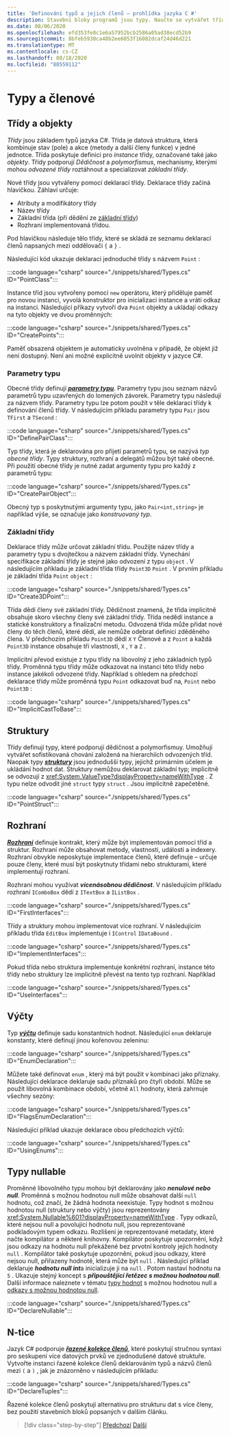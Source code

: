 ```yaml
---
title: 'Definování typů a jejich členů – prohlídka jazyka C #'
description: Stavební bloky programů jsou typy. Naučte se vytvářet třídy, struktury, rozhraní a další funkce v jazyce C#.
ms.date: 08/06/2020
ms.openlocfilehash: efd353fe8c1e6a57952bcb2586a05ad38ecd52b9
ms.sourcegitcommit: 8bfeb5930ca48b2ee6053f16082dcaf24d46d221
ms.translationtype: MT
ms.contentlocale: cs-CZ
ms.lasthandoff: 08/18/2020
ms.locfileid: "88559112"
---
```

# <a name="types-and-members"></a>Typy a členové

## <a name="classes-and-objects"></a>Třídy a objekty

*Třídy* jsou základem typů jazyka C#. Třída je datová struktura, která kombinuje stav (pole) a akce (metody a další členy funkce) v jedné jednotce. Třída poskytuje definici pro *instance* třídy, označované také jako *objekty*. Třídy podporují *Dědičnost* a *polymorfismus*, mechanismy, kterými mohou *odvozené třídy* roztáhnout a specializovat *základní třídy*.

Nové třídy jsou vytvářeny pomocí deklarací třídy. Deklarace třídy začíná hlavičkou. Záhlaví určuje:

- Atributy a modifikátory třídy
- Název třídy
- Základní třída (při dědění ze [základní třídy](#base-classes))
- Rozhraní implementovaná třídou.

Pod hlavičkou následuje tělo třídy, které se skládá ze seznamu deklarací členů napsaných mezi oddělovači `{` a `}` .

Následující kód ukazuje deklaraci jednoduché třídy s názvem `Point` :

:::code language="csharp" source="./snippets/shared/Types.cs" ID="PointClass":::

Instance tříd jsou vytvořeny pomocí `new` operátoru, který přiděluje paměť pro novou instanci, vyvolá konstruktor pro inicializaci instance a vrátí odkaz na instanci. Následující příkazy vytvoří dva `Point` objekty a ukládají odkazy na tyto objekty ve dvou proměnných:

:::code language="csharp" source="./snippets/shared/Types.cs" ID="CreatePoints":::

Paměť obsazená objektem je automaticky uvolněna v případě, že objekt již není dostupný. Není ani možné explicitně uvolnit objekty v jazyce C#.

### <a name="type-parameters"></a>Parametry typu

Obecné třídy definují [***parametry typu***](../programming-guide/generics/index.md). Parametry typu jsou seznam názvů parametrů typu uzavřených do lomených závorek. Parametry typu následují za názvem třídy. Parametry typu lze potom použít v těle deklarací třídy k definování členů třídy. V následujícím příkladu parametry typu `Pair` jsou `TFirst` a `TSecond` :

:::code language="csharp" source="./snippets/shared/Types.cs" ID="DefinePairClass":::

Typ třídy, která je deklarována pro přijetí parametrů typu, se nazývá *typ obecné třídy*. Typy struktury, rozhraní a delegátů můžou být také obecné.
Při použití obecné třídy je nutné zadat argumenty typu pro každý z parametrů typu:

:::code language="csharp" source="./snippets/shared/Types.cs" ID="CreatePairObject":::

Obecný typ s poskytnutými argumenty typu, jako `Pair<int,string>` je například výše, se označuje jako *konstruovaný typ*.

### <a name="base-classes"></a>Základní třídy

Deklarace třídy může určovat základní třídu. Použijte název třídy a parametry typu s dvojtečkou a názvem základní třídy. Vynechání specifikace základní třídy je stejné jako odvození z typu `object` . V následujícím příkladu je základní třída třídy `Point3D` `Point` . V prvním příkladu je základní třída `Point` `object` :

:::code language="csharp" source="./snippets/shared/Types.cs" ID="Create3DPoint":::

Třída dědí členy své základní třídy. Dědičnost znamená, že třída implicitně obsahuje skoro všechny členy své základní třídy. Třída nedědí instance a statické konstruktory a finalizační metodu. Odvozená třída může přidat nové členy do těch členů, které dědí, ale nemůže odebrat definici zděděného člena. V předchozím příkladu `Point3D` dědí `X` `Y` Členové a z `Point` a každá `Point3D` instance obsahuje tři vlastnosti, `X` , `Y` a `Z` .

Implicitní převod existuje z typu třídy na libovolný z jeho základních typů třídy. Proměnná typu třídy může odkazovat na instanci této třídy nebo instance jakékoli odvozené třídy. Například s ohledem na předchozí deklarace třídy může proměnná typu `Point` odkazovat buď na, `Point` nebo `Point3D` :

:::code language="csharp" source="./snippets/shared/Types.cs" ID="ImplicitCastToBase":::

## <a name="structs"></a>Struktury

Třídy definují typy, které podporují dědičnost a polymorfismuy. Umožňují vytvářet sofistikovaná chování založená na hierarchiích odvozených tříd. Naopak typy [***struktury***](../language-reference/builtin-types/struct.md) jsou jednodušší typy, jejichž primárním účelem je ukládání hodnot dat. Struktury nemůžou deklarovat základní typ; implicitně se odvozují z <xref:System.ValueType?displayProperty=nameWithType> . Z typu nelze odvodit jiné `struct` typy `struct` . Jsou implicitně zapečetěné.

:::code language="csharp" source="./snippets/shared/Types.cs" ID="PointStruct":::

## <a name="interfaces"></a>Rozhraní

[***Rozhraní***](../programming-guide/interfaces/index.md) definuje kontrakt, který může být implementován pomocí tříd a struktur. Rozhraní může obsahovat metody, vlastnosti, události a indexery. Rozhraní obvykle neposkytuje implementace členů, které definuje – určuje pouze členy, které musí být poskytnuty třídami nebo strukturami, které implementují rozhraní.

Rozhraní mohou využívat ***vícenásobnou dědičnost***. V následujícím příkladu rozhraní `IComboBox` dědí z `ITextBox` a `IListBox` .

:::code language="csharp" source="./snippets/shared/Types.cs" ID="FirstInterfaces":::

Třídy a struktury mohou implementovat více rozhraní. V následujícím příkladu třída `EditBox` implementuje i `IControl` `IDataBound` .

:::code language="csharp" source="./snippets/shared/Types.cs" ID="ImplementInterfaces":::

Pokud třída nebo struktura implementuje konkrétní rozhraní, instance této třídy nebo struktury lze implicitně převést na tento typ rozhraní. Například

:::code language="csharp" source="./snippets/shared/Types.cs" ID="UseInterfaces":::

## <a name="enums"></a>Výčty

Typ [***výčtu***](../language-reference/builtin-types/enum.md) definuje sadu konstantních hodnot. Následující `enum` deklaruje konstanty, které definují jinou kořenovou zeleninu:

:::code language="csharp" source="./snippets/shared/Types.cs" ID="EnumDeclaration":::

Můžete také definovat `enum` , který má být použit v kombinaci jako příznaky. Následující deklarace deklaruje sadu příznaků pro čtyři období. Může se použít libovolná kombinace období, včetně `All` hodnoty, která zahrnuje všechny sezóny:

:::code language="csharp" source="./snippets/shared/Types.cs" ID="FlagsEnumDeclaration":::

Následující příklad ukazuje deklarace obou předchozích výčtů:

:::code language="csharp" source="./snippets/shared/Types.cs" ID="UsingEnums":::

## <a name="nullable-types"></a>Typy nullable

Proměnné libovolného typu mohou být deklarovány jako ***nenulové nebo*** ***null***. Proměnná s možnou hodnotou null může obsahovat další `null` hodnotu, což značí, že žádná hodnota neexistuje. Typy hodnot s možnou hodnotou null (struktury nebo výčty) jsou reprezentovány <xref:System.Nullable%601?displayProperty=nameWithType> . Typy odkazů, které nejsou null a povolující hodnotu null, jsou reprezentované podkladovým typem odkazu. Rozlišení je reprezentované metadaty, které načte kompilátor a některé knihovny. Kompilátor poskytuje upozornění, když jsou odkazy na hodnotu null překážené bez prvotní kontroly jejich hodnoty `null` . Kompilátor také poskytuje upozornění, pokud jsou odkazy, které nejsou null, přiřazeny hodnotě, která může být `null` . Následující příklad deklaruje ***hodnotu null int***a inicializuje ji na `null` . Potom nastaví hodnotu na `5` . Ukazuje stejný koncept s ***připouštějící řetězec s možnou hodnotou null***. Další informace naleznete v tématu [typy hodnot](../language-reference/builtin-types/nullable-value-types.md) s možnou hodnotou null a [odkazy s možnou hodnotou null](../nullable-references.md).

:::code language="csharp" source="./snippets/shared/Types.cs" ID="DeclareNullable":::

## <a name="tuples"></a>N-tice

Jazyk C# podporuje [***řazené kolekce členů***](../language-reference/builtin-types/value-tuples.md), které poskytují stručnou syntaxi pro seskupení více datových prvků ve zjednodušené datové struktuře. Vytvořte instanci řazené kolekce členů deklarováním typů a názvů členů mezi `(` a `)` , jak je znázorněno v následujícím příkladu:

:::code language="csharp" source="./snippets/shared/Types.cs" ID="DeclareTuples":::

Řazené kolekce členů poskytují alternativu pro strukturu dat s více členy, bez použití stavebních bloků popsaných v dalším článku.

>[!div class="step-by-step"]
>[Předchozí](index.md) 
> [Další](program-building-blocks.md)
